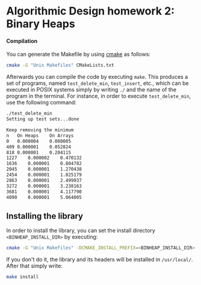 # Algorithmic Design homework 2: Binary Heaps
#### Compilation

You can generate the Makefile by using [cmake](https://cmake.org/) as follows:

```bash
cmake -G "Unix Makefiles" CMakeLists.txt
```
Afterwards you can compile the code by executing `make`. This produces a set 
of programs, named `test_delete_min`, `test_insert`, etc., which can be 
executed in POSIX systems simply by writing `./` and the name of the program 
in the terminal. 
For instance, in order to execute `test_delete_min`, use the following command:

```bash
./test_delete_min
Setting up test sets...done

Keep removing the minimum
n	On Heaps	On Arrays
0	0.000004	0.000005
409	0.000001	0.052824
818	0.000001	0.204115
1227	0.000002	0.470132
1636	0.000001	0.804782
2045	0.000001	1.270438
2454	0.000001	1.825179
2863	0.000001	2.499937
3272	0.000001	3.238163
3681	0.000001	4.117790
4090	0.000001	5.064005
```

## Installing the library

In order to install the library, you can set the install directory `<BINHEAP_INSTALL_DIR>` by executing:
```bash
cmake -G "Unix Makefiles" -DCMAKE_INSTALL_PREFIX=<BINHEAP_INSTALL_DIR> CMakeLists.txt
```
If you don't do it, the library and its headers will be installed in `/usr/local/`.
After that simply write:

```bash
make install
```
